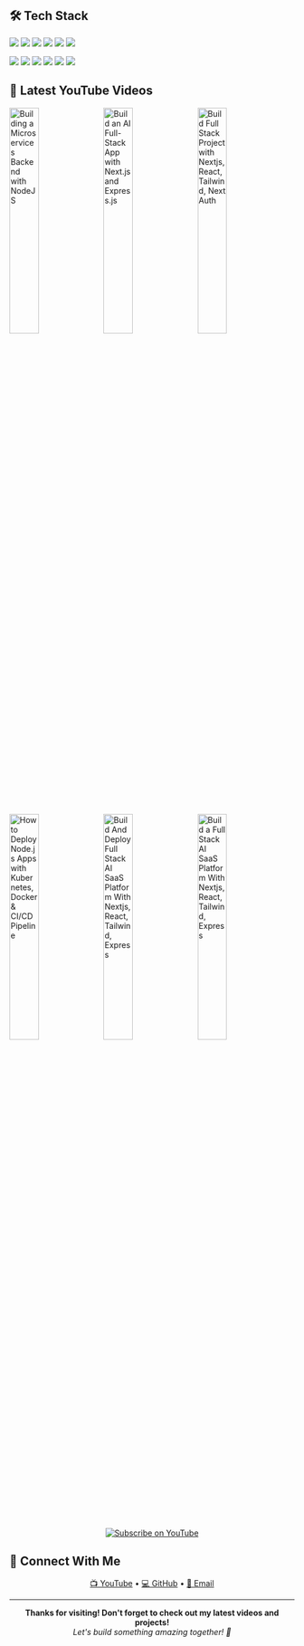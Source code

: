 ## 🛠️ Tech Stack

<p align="left">
  <img src="https://img.shields.io/badge/JavaScript-F7DF1E?style=for-the-badge&logo=javascript&logoColor=black" />
  <img src="https://img.shields.io/badge/TypeScript-007ACC?style=for-the-badge&logo=typescript&logoColor=white" />
  <img src="https://img.shields.io/badge/Python-3776AB?style=for-the-badge&logo=python&logoColor=white" />
  <img src="https://img.shields.io/badge/React-20232A?style=for-the-badge&logo=react&logoColor=61DAFB" />
  <img src="https://img.shields.io/badge/Node.js-43853D?style=for-the-badge&logo=node.js&logoColor=white" />
  <img src="https://img.shields.io/badge/Next.js-000000?style=for-the-badge&logo=next.js&logoColor=white" />
</p>

<p align="left">
  <img src="https://img.shields.io/badge/PostgreSQL-316192?style=for-the-badge&logo=postgresql&logoColor=white" />
  <img src="https://img.shields.io/badge/MongoDB-4EA94B?style=for-the-badge&logo=mongodb&logoColor=white" />
  <img src="https://img.shields.io/badge/Redis-DC382D?style=for-the-badge&logo=redis&logoColor=white" />
  <img src="https://img.shields.io/badge/Docker-2496ED?style=for-the-badge&logo=docker&logoColor=white" />
  <img src="https://img.shields.io/badge/AWS-232F3E?style=for-the-badge&logo=amazon-aws&logoColor=white" />
  <img src="https://img.shields.io/badge/Git-F05032?style=for-the-badge&logo=git&logoColor=white" />
</p>

## 🎥 Latest YouTube Videos

<!-- YOUTUBE:START --><a href="https://www.youtube.com/watch?v=8qN7rMFsd3g"><img width="32%" src="https://img.youtube.com/vi/8qN7rMFsd3g/maxresdefault.jpg" alt="Building a Microservices Backend with NodeJS" style="margin-right:1%"></a><a href="https://www.youtube.com/watch?v=XlmQYlVqBIM"><img width="32%" src="https://img.youtube.com/vi/XlmQYlVqBIM/maxresdefault.jpg" alt="Build an AI Full-Stack App with Next.js and Express.js" style="margin-right:1%"></a><a href="https://www.youtube.com/watch?v=eaxlv8fXccc"><img width="32%" src="https://img.youtube.com/vi/eaxlv8fXccc/maxresdefault.jpg" alt="Build Full Stack Project with Nextjs, React, Tailwind, Next Auth" style="margin-right:1%"></a><a href="https://www.youtube.com/watch?v=NI4XEDjGJsU"><img width="32%" src="https://img.youtube.com/vi/NI4XEDjGJsU/maxresdefault.jpg" alt="How to Deploy Node.js Apps with Kubernetes, Docker &amp; CI/CD Pipeline" style="margin-right:1%"></a><a href="https://www.youtube.com/watch?v=gptjq4jJ1Pw"><img width="32%" src="https://img.youtube.com/vi/gptjq4jJ1Pw/maxresdefault.jpg" alt="Build And Deploy Full Stack AI SaaS Platform With Nextjs, React, Tailwind, Express" style="margin-right:1%"></a><a href="https://www.youtube.com/watch?v=4qdQ7kE80SY"><img width="32%" src="https://img.youtube.com/vi/4qdQ7kE80SY/maxresdefault.jpg" alt="Build a Full Stack AI SaaS Platform With Nextjs, React, Tailwind, Express" style="margin-right:1%"></a><!-- YOUTUBE:END -->

<p align="center">
  <a href="https://youtube.com/@root-plat">
    <img src="https://img.shields.io/badge/Subscribe-FF0000?style=for-the-badge&logo=youtube&logoColor=white" alt="Subscribe on YouTube"/>
  </a>
</p>


## 🤝 Connect With Me

<p align="center">
  <a href="https://youtube.com/@root-plat">📺 YouTube</a> •
  <a href="https://github.com/fiston-user">💻 GitHub</a> •
  <a href="mailto:fiston.turner@outlook.com">📧 Email</a>
</p>

---

<div align="center">
  <b>Thanks for visiting! Don't forget to check out my latest videos and projects!</b>
  <br>
  <i>Let's build something amazing together! 🚀</i>
</div>